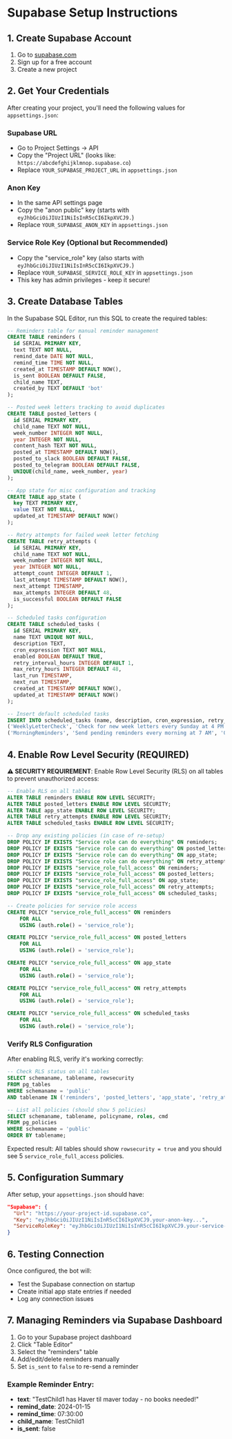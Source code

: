 # Supabase Setup Instructions

## 1. Create Supabase Account
1. Go to [supabase.com](https://supabase.com)
2. Sign up for a free account
3. Create a new project

## 2. Get Your Credentials
After creating your project, you'll need the following values for `appsettings.json`:

### Supabase URL
- Go to Project Settings → API
- Copy the "Project URL" (looks like: `https://abcdefghijklmnop.supabase.co`)
- Replace `YOUR_SUPABASE_PROJECT_URL` in `appsettings.json`

### Anon Key
- In the same API settings page
- Copy the "anon public" key (starts with `eyJhbGciOiJIUzI1NiIsInR5cCI6IkpXVCJ9.`)
- Replace `YOUR_SUPABASE_ANON_KEY` in `appsettings.json`

### Service Role Key (Optional but Recommended)
- Copy the "service_role" key (also starts with `eyJhbGciOiJIUzI1NiIsInR5cCI6IkpXVCJ9.`)
- Replace `YOUR_SUPABASE_SERVICE_ROLE_KEY` in `appsettings.json`
- This key has admin privileges - keep it secure!

## 3. Create Database Tables
In the Supabase SQL Editor, run this SQL to create the required tables:

```sql
-- Reminders table for manual reminder management
CREATE TABLE reminders (
  id SERIAL PRIMARY KEY,
  text TEXT NOT NULL,
  remind_date DATE NOT NULL,
  remind_time TIME NOT NULL,
  created_at TIMESTAMP DEFAULT NOW(),
  is_sent BOOLEAN DEFAULT FALSE,
  child_name TEXT,
  created_by TEXT DEFAULT 'bot'
);

-- Posted week letters tracking to avoid duplicates
CREATE TABLE posted_letters (
  id SERIAL PRIMARY KEY,
  child_name TEXT NOT NULL,
  week_number INTEGER NOT NULL,
  year INTEGER NOT NULL,
  content_hash TEXT NOT NULL,
  posted_at TIMESTAMP DEFAULT NOW(),
  posted_to_slack BOOLEAN DEFAULT FALSE,
  posted_to_telegram BOOLEAN DEFAULT FALSE,
  UNIQUE(child_name, week_number, year)
);

-- App state for misc configuration and tracking
CREATE TABLE app_state (
  key TEXT PRIMARY KEY,
  value TEXT NOT NULL,
  updated_at TIMESTAMP DEFAULT NOW()
);

-- Retry attempts for failed week letter fetching
CREATE TABLE retry_attempts (
  id SERIAL PRIMARY KEY,
  child_name TEXT NOT NULL,
  week_number INTEGER NOT NULL,
  year INTEGER NOT NULL,
  attempt_count INTEGER DEFAULT 1,
  last_attempt TIMESTAMP DEFAULT NOW(),
  next_attempt TIMESTAMP,
  max_attempts INTEGER DEFAULT 48,
  is_successful BOOLEAN DEFAULT FALSE
);

-- Scheduled tasks configuration
CREATE TABLE scheduled_tasks (
  id SERIAL PRIMARY KEY,
  name TEXT UNIQUE NOT NULL,
  description TEXT,
  cron_expression TEXT NOT NULL,
  enabled BOOLEAN DEFAULT TRUE,
  retry_interval_hours INTEGER DEFAULT 1,
  max_retry_hours INTEGER DEFAULT 48,
  last_run TIMESTAMP,
  next_run TIMESTAMP,
  created_at TIMESTAMP DEFAULT NOW(),
  updated_at TIMESTAMP DEFAULT NOW()
);

-- Insert default scheduled tasks
INSERT INTO scheduled_tasks (name, description, cron_expression, retry_interval_hours, max_retry_hours) VALUES
('WeeklyLetterCheck', 'Check for new week letters every Sunday at 4 PM', '0 16 * * 0', 1, 48),
('MorningReminders', 'Send pending reminders every morning at 7 AM', '0 7 * * *', NULL, NULL);
```

## 4. Enable Row Level Security (REQUIRED)
**⚠️ SECURITY REQUIREMENT**: Enable Row Level Security (RLS) on all tables to prevent unauthorized access:

```sql
-- Enable RLS on all tables
ALTER TABLE reminders ENABLE ROW LEVEL SECURITY;
ALTER TABLE posted_letters ENABLE ROW LEVEL SECURITY;
ALTER TABLE app_state ENABLE ROW LEVEL SECURITY;
ALTER TABLE retry_attempts ENABLE ROW LEVEL SECURITY;
ALTER TABLE scheduled_tasks ENABLE ROW LEVEL SECURITY;

-- Drop any existing policies (in case of re-setup)
DROP POLICY IF EXISTS "Service role can do everything" ON reminders;
DROP POLICY IF EXISTS "Service role can do everything" ON posted_letters;
DROP POLICY IF EXISTS "Service role can do everything" ON app_state;
DROP POLICY IF EXISTS "Service role can do everything" ON retry_attempts;
DROP POLICY IF EXISTS "service_role_full_access" ON reminders;
DROP POLICY IF EXISTS "service_role_full_access" ON posted_letters;
DROP POLICY IF EXISTS "service_role_full_access" ON app_state;
DROP POLICY IF EXISTS "service_role_full_access" ON retry_attempts;
DROP POLICY IF EXISTS "service_role_full_access" ON scheduled_tasks;

-- Create policies for service role access
CREATE POLICY "service_role_full_access" ON reminders 
    FOR ALL 
    USING (auth.role() = 'service_role');

CREATE POLICY "service_role_full_access" ON posted_letters 
    FOR ALL 
    USING (auth.role() = 'service_role');

CREATE POLICY "service_role_full_access" ON app_state 
    FOR ALL 
    USING (auth.role() = 'service_role');

CREATE POLICY "service_role_full_access" ON retry_attempts 
    FOR ALL 
    USING (auth.role() = 'service_role');

CREATE POLICY "service_role_full_access" ON scheduled_tasks 
    FOR ALL 
    USING (auth.role() = 'service_role');
```

### Verify RLS Configuration
After enabling RLS, verify it's working correctly:

```sql
-- Check RLS status on all tables
SELECT schemaname, tablename, rowsecurity 
FROM pg_tables 
WHERE schemaname = 'public' 
AND tablename IN ('reminders', 'posted_letters', 'app_state', 'retry_attempts', 'scheduled_tasks');

-- List all policies (should show 5 policies)
SELECT schemaname, tablename, policyname, roles, cmd 
FROM pg_policies 
WHERE schemaname = 'public'
ORDER BY tablename;
```

Expected result: All tables should show `rowsecurity = true` and you should see 5 `service_role_full_access` policies.

## 5. Configuration Summary
After setup, your `appsettings.json` should have:

```json
"Supabase": {
  "Url": "https://your-project-id.supabase.co",
  "Key": "eyJhbGciOiJIUzI1NiIsInR5cCI6IkpXVCJ9.your-anon-key...",
  "ServiceRoleKey": "eyJhbGciOiJIUzI1NiIsInR5cCI6IkpXVCJ9.your-service-role-key..."
}
```

## 6. Testing Connection
Once configured, the bot will:
- Test the Supabase connection on startup
- Create initial app state entries if needed
- Log any connection issues

## 7. Managing Reminders via Supabase Dashboard
1. Go to your Supabase project dashboard
2. Click "Table Editor"
3. Select the "reminders" table
4. Add/edit/delete reminders manually
5. Set `is_sent` to `false` to re-send a reminder

### Example Reminder Entry:
- **text**: "TestChild1 has Haver til maver today - no books needed!"
- **remind_date**: 2024-01-15
- **remind_time**: 07:30:00
- **child_name**: TestChild1
- **is_sent**: false